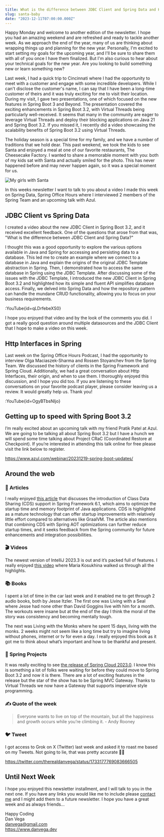 ```yaml
---
title: What is the difference between JDBC Client and Spring Data and Http Interfaces
slug: santa-baby
date: "2023-12-11T07:00:00.000Z"
---
```


Happy Monday and welcome to another edition of the newsletter. I hope you had an amazing weekend and are refreshed and ready to tackle another week. As we approach the end of the year, many of us are thinking about wrapping things up and planning for the new year. Personally, I'm excited to start setting my goals for the upcoming year, and I'll be sure to share them with all of you once I have them finalized. But I'm also curious to hear about your technical goals for the new year. Are you looking to build something new or learn something new?

Last week, I had a quick trip to Cincinnati where I had the opportunity to meet with a customer and engage with some incredible developers. While I can't disclose the customer's name, I can say that I have been a long-time customer of theirs and it was truly exciting for me to visit their location. During my visit, I gave two presentations, one of which focused on the new features in Spring Boot 3 and Beyond. The presentation covered the exciting enhancements in Spring Boot 3.2, with Virtual Threads being particularly well-received. It seems that many in the community are eager to leverage Virtual Threads and deploy their blocking applications on Java 21 and Spring Boot 3.2. If you missed it, I recently did a video showcasing the scalability benefits of Spring Boot 3.2 using Virtual Threads.

The holiday season is a special time for my family, and we have a number of traditions that we hold dear. This past weekend, we took the kids to see Santa and enjoyed a meal at one of our favorite restaurants, The Cheesecake Factory. I wanted to share a memorable moment with you: both of my kids sat with Santa and actually smiled for the photo. This has never happened before and may never happen again, so it was a special moment for us.

![My girls with Santa](/images/newsletter/2023/12/11/santa.jpeg)

In this weeks newsletter I want to talk to you about a video I made this week on Spring Data, Spring Office Hours where I interviewed 2 members of the Spring Team and an upcoming talk with Azul.

## JDBC Client vs Spring Data

I created a video about the new JDBC Client in Spring Boot 3.2, and it received excellent feedback. One of the questions that arose from that was, "What is the difference between JDBC Client and Spring Data?"

I thought this was a good opportunity to explore the various options available in Java and Spring for accessing and persisting data to a database. This led me to create an example where we connect to a database in Java and explain the origins of the original JDBC Template abstraction in Spring. Then, I demonstrated how to access the same database in Spring using the JDBC Template. After discussing some of the issues with the JDBC Template, I introduced the new JDBC Client in Spring Boot 3.2 and highlighted how its simple and fluent API simplifies database access. Finally, we delved into Spring Data and how the repository pattern can handle the mundane CRUD functionality, allowing you to focus on your business requirements.

:YouTube{id=qLDrfebeXS0}

I hope you enjoyed that video and by the look of the comments you did. I got a really good question around multiple datasources and the JDBC Client that I hope to make a video on this week.

## Http Interfaces in Spring

Last week on the Spring Office Hours Podcast, I had the opportunity to interview Olga Maciaszek-Sharma and Rossen Stoyanchev from the Spring Team. We discussed the history of clients in the Spring Framework and Spring Cloud. Additionally, we had a great conversation about Http Interfaces, their origin, and when to use them. I thoroughly enjoyed this discussion, and I hope you did too. If you are listening to these conversations on your favorite podcast player, please consider leaving us a review. It would greatly help us. Thank you!

:YouTube{id=OgyBTbsNIjo}

## Getting up to speed with Spring Boot 3.2

I’m really excited about an upcoming talk with my friend Pratik Patel at Azul. We are going to be talking all about Spring Boot 3.2 but I have a hunch we will spend some time talking about Project CRaC (Coordinated Restore at Checkpoint). If you’re interested in attending this talk online for free please visit the link below to register.

https://www.azul.com/webinar/20231219-spring-boot-updates/

## Around the web

### 📝 Articles

I really enjoyed [this article](https://spring.io/blog/2023/12/04/cds-with-spring-framework-6-1) that discusses the introduction of Class Data Sharing (CDS) support in Spring Framework 6.1, which aims to optimize the startup time and memory footprint of Java applications. CDS is highlighted as a mature technology that can offer startup improvements with  relatively little effort compared to alternatives like GraalVM. The article also mentions that combining CDS with Spring AOT optimizations can further reduce startup times, and it seeks feedback from the Spring community for future enhancements and integration possibilities.

### 🎬 Videos

The newest version of IntelliJ 2023.3 is out and it’s packed full of features. I really enjoyed [this video](https://www.youtube.com/watch?v=zYvfIMrcpt8) where Maria Kosukhina walked us through all the highlights.

### 📚 Books

I spent a lot of time in the car last week and it enabled me to get through 2 audio books, both by Jesse Itzler. The first one was Living with a Seal where Jesse had none other than David Goggins live with him for a month. The workouts were insane but at the end of the day I think the moral of the story was consistency and becoming mentally tough.

The next was Living with the Monks where he spent 15 days, living with the monks. 2 weeks might not seem like a long time but try to imagine living without phones, internet or tv for even a day. I really enjoyed this book as it got me to think about what’s important and how to be thankful and present.

### 🍃 Spring Projects

It was really exciting to see [the release of Spring Cloud 2023.0](https://spring.io/blog/2023/12/06/spring-cloud-2023-0-0-aka-leyton-is-now-available). I know this is something a lot of folks were waiting for before they could move to Spring Boot 3.2 and now it is there. There are a lot of exciting features in the release but the star of the show has to be Spring MVC Gateway. Thanks to Virtual Threads we now have a Gateway that supports imperative style programming.

### ✍️ Quote of the week

> Everyone wants to live on top of the mountain, but all the happiness and growth occurs while you’re climbing it. - Andy Rooney
>

### 🐦 Tweet

I got access to Grok on X (Twitter) last week and asked it to roast me based on my Tweets. Not going to lie, that was pretty accurate 🤷‍♂️

https://twitter.com/therealdanvega/status/1733177769083666505

## Until Next Week

I hope you enjoyed this newsletter installment, and I will talk to you in the next one. If you have any links you would like me to include please [contact me](http://twitter.com/therealdanvega) and I might add them to a future newsletter. I hope you have a great week and as always friends...

Happy Coding<br/>
Dan Vega<br/>
danvega@gmail.com<br/>
https://www.danvega.dev<br/>